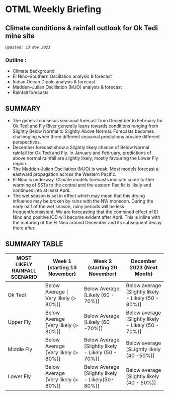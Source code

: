 # OTML Weekly Briefing
## Climate conditions & rainfall outlook for Ok Tedi mine site

*`Updated: 13 Nov 2023`*

### Outline :
 - Climate background 
 - El Niño–Southern Oscillation analysis & forecast 
 - Indian Ocean Dipole analysis & forecast 
 - Madden–Julian Oscillation (MJO) analysis & forecast 
 - Rainfall forecasts

## SUMMARY 
- The general consesus seasonal forecast from December to February for Ok Tedi and Fly River generally leans towards conditions ranging from Slightly Below Normal to Slightly Above Normal. Forecasts becomes challenging when three different seasonal predictions provide different perspectives.
- December forecast show a Slightly likely chance of Below Normal rainfall for Ok Tedi and Fly. In January and February, predictions of above normal rainfall are slightly likely, mostly favouring the Lower Fly region.
- The Madden-Julian Oscillation (MJO) is weak. Most models forecast a eastward propagation across the Western Pacific.
- El Nino is underway. Climate models forecasts indicate some further warming of SSTs to the central and the eastern Pacific is likely and continues into at least April.
- The wet season is set in effect which may mean that this drying influence may be broken by rains with the NW monsoon. During the early half of the wet season, rainy periods will be less frequent/consistent. We are forecasting that the combined effect of El Nino and positive IOD will become evident after April. This is inline with the maturing of the El Nino around December and its subsequent decay there after.

## SUMMARY TABLE
| MOST LIKELY RAINFALL SCENARIO | Week 1 (starting  13 November) | Week 2 (starting 20 November) | December 2023 (Next Month) |
| ------ | ------ | ------ | ------ |
| Ok Tedi| Below Average [ Very likely (> 80%)] | Below Average [Likely (60 - 70%)] | Below average [Slightly likely - Likely (50 - 80%)] |
| Upper Fly | Below Average [Very likely (> 80%)] | Below Average [Likely (60 -70%)] | Below average [Slightly likely - Likely (50 - 70%)] |
| Middle Fly | Below Average [Very likely (> 80%)] | Below Average [Slightly likely - Likely (50 - 70%)] | Below average [SLightly likely (40 -50%)] |
| Lower Fly | Below Average [Very likely (> 80%)] | Below Average [Slightly likely - Likely(50-80%)] | Below average [Slightly likely (40 - 50%)] |
